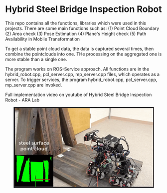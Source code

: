 # Hybrid Steel Bridge Inspection Robot
This repo contains all the functions, libraries which were used in this projects. There are some main functions such as:
(1) Point Cloud Boundary
(2) Area check
(3) Pose Estimation
(4) Plane's Height check
(5) Path Availability in Mobile Transformation 

  To get a stable point cloud data, the data is captured several times, then combine the pointclouds into one. THe processing on the aggregated one is more stable than a single one.

The program works on ROS-Service approach. All functions are in the hybrid_robot.cpp, pcl_server.cpp, mp_server.cpp files, which operates as a server. To trigger services, the program hybrid_robot.cpp, pcl_server.cpp, mp_server.cpp are invoked.


Full implementation video on youtube of Hybrid Steel Bridge Inspection Robot - ARA Lab
<p align="center">
<a href="https://www.youtube.com/watch?v=SHk5IIOBRdA&feature=youtu.be" 
target="_blank"><img src="/images/HybridRobot.gif" width="450" 
alt="Hybrid Steel Bridge Inspection Robot" width="450"/></a>
</p>



